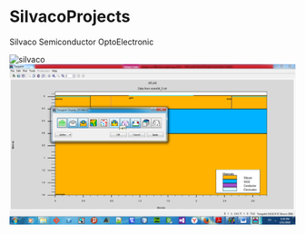 # SilvacoProjects

Silvaco Semiconductor  OptoElectronic

![silvaco](https://github.com/stackprogramer/SilvacoProjects/blob/master/img/img.png )
![silvaco](/img/img.png)

